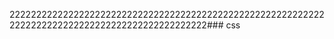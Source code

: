 222222222222222222222222222222222222222222222222222222222222222222222222222222222222222222222222### css
